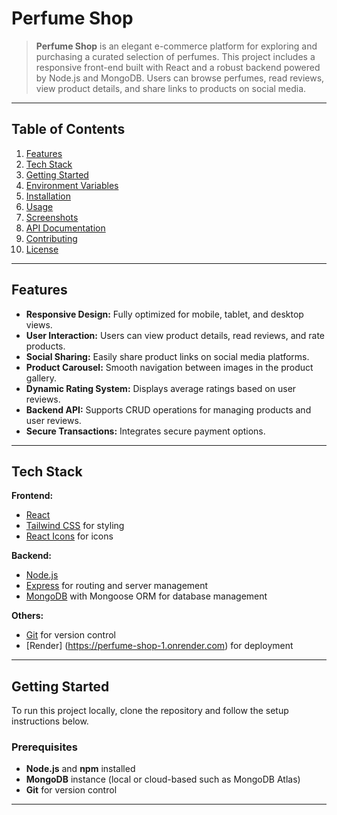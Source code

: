 # Perfume Shop

> **Perfume Shop** is an elegant e-commerce platform for exploring and purchasing a curated selection of perfumes. This project includes a responsive front-end built with React and a robust backend powered by Node.js and MongoDB. Users can browse perfumes, read reviews, view product details, and share links to products on social media.

---

## Table of Contents

1. [Features](#features)
2. [Tech Stack](#tech-stack)
3. [Getting Started](#getting-started)
4. [Environment Variables](#environment-variables)
5. [Installation](#installation)
6. [Usage](#usage)
7. [Screenshots](#screenshots)
8. [API Documentation](#api-documentation)
9. [Contributing](#contributing)
10. [License](#license)

---

## Features

- **Responsive Design:** Fully optimized for mobile, tablet, and desktop views.
- **User Interaction:** Users can view product details, read reviews, and rate products.
- **Social Sharing:** Easily share product links on social media platforms.
- **Product Carousel:** Smooth navigation between images in the product gallery.
- **Dynamic Rating System:** Displays average ratings based on user reviews.
- **Backend API:** Supports CRUD operations for managing products and user reviews.
- **Secure Transactions:** Integrates secure payment options.

---

## Tech Stack

**Frontend:**
- [React](https://reactjs.org/)
- [Tailwind CSS](https://tailwindcss.com/) for styling
- [React Icons](https://react-icons.github.io/react-icons/) for icons

**Backend:**
- [Node.js](https://nodejs.org/)
- [Express](https://expressjs.com/) for routing and server management
- [MongoDB](https://www.mongodb.com/) with Mongoose ORM for database management

**Others:**
- [Git](https://github.com/Gamiyash/Perfume_shop) for version control
- [Render] (https://perfume-shop-1.onrender.com) for deployment

---

## Getting Started

To run this project locally, clone the repository and follow the setup instructions below.

### Prerequisites

- **Node.js** and **npm** installed
- **MongoDB** instance (local or cloud-based such as MongoDB Atlas)
- **Git** for version control

---